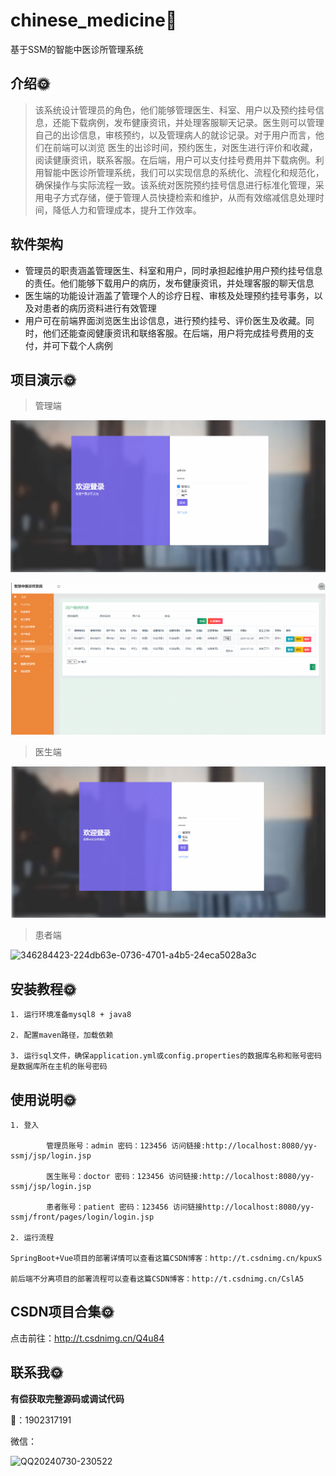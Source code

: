 #  chinese_medicine🎂

基于SSM的智能中医诊所管理系统

## 介绍🌞

> 该系统设计管理员的角色，他们能够管理医生、科室、用户以及预约挂号信息，还能下载病例，发布健康资讯，并处理客服聊天记录。医生则可以管理自己的出诊信息，审核预约，以及管理病人的就诊记录。对于用户而言，他们在前端可以浏览 医生的出诊时间，预约医生，对医生进行评价和收藏，阅读健康资讯，联系客服。在后端，用户可以支付挂号费用并下载病例。利用智能中医诊所管理系统，我们可以实现信息的系统化、流程化和规范化，确保操作与实际流程一致。该系统对医院预约挂号信息进行标准化管理，采用电子方式存储，便于管理人员快捷检索和维护，从而有效缩减信息处理时间，降低人力和管理成本，提升工作效率。

## 软件架构

- 管理员的职责涵盖管理医生、科室和用户，同时承担起维护用户预约挂号信息的责任。他们能够下载用户的病历，发布健康资讯，并处理客服的聊天信息
- 医生端的功能设计涵盖了管理个人的诊疗日程、审核及处理预约挂号事务，以及对患者的病历资料进行有效管理
- 用户可在前端界面浏览医生出诊信息，进行预约挂号、评价医生及收藏。同时，他们还能查阅健康资讯和联络客服。在后端，用户将完成挂号费用的支付，并可下载个人病例

## 项目演示🌞

> 管理端

![346282940-adfa8d70-dcf8-4782-aa57-20e03aae7db7](files/346282940-adfa8d70-dcf8-4782-aa57-20e03aae7db7.gif)

![346283320-3dd8721f-c1d9-4170-b384-843b54a602b1](files/346283320-3dd8721f-c1d9-4170-b384-843b54a602b1.gif)



> 医生端

![346283325-350524ad-d9db-4f4c-977d-f5de282a5a71](files/346283325-350524ad-d9db-4f4c-977d-f5de282a5a71.gif)

> 患者端



![346284423-224db63e-0736-4701-a4b5-24eca5028a3c](files/346284423-224db63e-0736-4701-a4b5-24eca5028a3c.gif)

## 安装教程🌞

```
1. 运行环境准备mysql8 + java8

2. 配置maven路径，加载依赖

3. 运行sql文件，确保application.yml或config.properties的数据库名称和账号密码是数据库所在主机的账号密码
```



## 使用说明🌞

```
1. 登入

      	管理员账号：admin 密码：123456 访问链接:http://localhost:8080/yy-ssmj/jsp/login.jsp

        医生账号：doctor 密码：123456 访问链接:http://localhost:8080/yy-ssmj/jsp/login.jsp

        患者账号：patient 密码：123456 访问链接http://localhost:8080/yy-ssmj/front/pages/login/login.jsp
  
2. 运行流程

SpringBoot+Vue项目的部署详情可以查看这篇CSDN博客：http://t.csdnimg.cn/kpuxS

前后端不分离项目的部署流程可以查看这篇CSDN博客：http://t.csdnimg.cn/CslA5
```



## CSDN项目合集🌞

点击前往：http://t.csdnimg.cn/Q4u84



## 联系我🌞

**有偿获取完整源码或调试代码**

🐧：1902317191

微信：



![QQ20240730-230522](https://github.com/user-attachments/assets/88e5761c-c372-4608-b65c-a1bd4e27dad0)